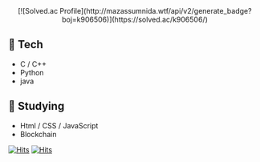<center>
[![Solved.ac Profile](http://mazassumnida.wtf/api/v2/generate_badge?boj=k906506)](https://solved.ac/k906506/)
</center>

## 🔭 Tech
- C / C++
- Python
- java

## 🌱 Studying
- Html / CSS / JavaScript
- Blockchain

[![Hits](https://hits.seeyoufarm.com/api/count/incr/badge.svg?url=https%3A%2F%2Fgithub.com%2Fk906506&count_bg=%235096E1&title_bg=%23555555&icon=github.svg&icon_color=%23E7E7E7&title=hits&edge_flat=false)](https://hits.seeyoufarm.com)
[![Hits](https://hits.seeyoufarm.com/api/count/incr/badge.svg?url=https%3A%2F%2Fcodekodo.tistory.com&count_bg=%235096E1&title_bg=%23555555&icon=blogger.svg&icon_color=%23E7E7E7&title=blog&edge_flat=false)](https://hits.seeyoufarm.com)
</center>
